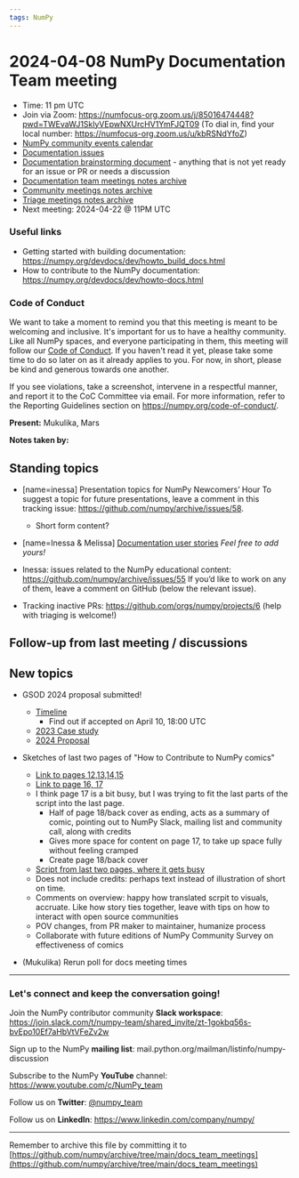 ```yaml
---
tags: NumPy
---
```


# 2024-04-08 NumPy Documentation Team meeting

- Time: 11 pm UTC
- Join via Zoom: https://numfocus-org.zoom.us/j/85016474448?pwd=TWEvaWJ1SklyVEpwNXUrcHV1YmFJQT09 (To dial in, find your local number: https://numfocus-org.zoom.us/u/kbRSNdYfoZ)
- [NumPy community events calendar](https://scientific-python.org/calendars/)
- [Documentation issues](https://github.com/numpy/numpy/labels/04%20-%20Documentation)
- [Documentation brainstorming document](https://hackmd.io/RdtnQZpLRZqgNRe4gaJ0SA) - anything that is not yet ready for an issue or PR or needs a discussion
- [Documentation team meetings notes archive](https://github.com/numpy/archive/tree/main/docs_team_meetings)
- [Community meetings notes archive](https://github.com/numpy/archive/tree/main/community_meetings)
- [Triage meetings notes archive](https://github.com/numpy/archive/tree/master/triage_meetings)
- Next meeting: 2024-04-22 @ 11PM UTC

### Useful links

- Getting started with building documentation: https://numpy.org/devdocs/dev/howto_build_docs.html
- How to contribute to the NumPy documentation: https://numpy.org/devdocs/dev/howto-docs.html



### Code of Conduct

We want to take a moment to remind you that this meeting is meant to be welcoming and inclusive. It's important for us to have a healthy community. Like all NumPy spaces, and everyone participating in them, this meeting will follow our [Code of Conduct](https://numpy.org/code-of-conduct/). If you haven't read it yet, please take some time to do so later on as it already applies to you. For now, in short, please be kind and generous towards one another. 

If you see violations, take a screenshot, intervene in a respectful manner, and report it to the CoC Committee via email. For more information, refer to the Reporting Guidelines section on https://numpy.org/code-of-conduct/.

**Present:** Mukulika, Mars

**Notes taken by:**


## Standing topics

- [name=inessa] Presentation topics for NumPy Newcomers’ Hour 
To suggest a topic for future presentations, leave a comment in this tracking issue: https://github.com/numpy/archive/issues/58.
    - Short form content?

- [name=Inessa & Melissa] [Documentation user stories](https://github.com/numpy/numpy/issues/22089)
    *Feel free to add yours!*
    
- Inessa: issues related to the NumPy educational content:
https://github.com/numpy/archive/issues/55
If you’d like to work on any of them, leave a comment on GitHub (below the relevant issue).

- Tracking inactive PRs: https://github.com/orgs/numpy/projects/6 
(help with triaging is welcome!)

## Follow-up from last meeting / discussions



## New topics
- GSOD 2024 proposal submitted!
    - [Timeline](https://developers.google.com/season-of-docs/docs/timeline)
        - Find out if accepted on April 10, 18:00 UTC
    - [2023 Case study](https://github.com/numpy/numpy/wiki/Google-Season-of-Docs-2023:-NumPy-case-study)
    - [2024 Proposal](https://github.com/numpy/numpy/wiki/Google-Season-of-Docs-2024:-Project-Proposal)

- Sketches of last two pages of "How to Contribute to NumPy comics"
    - [Link to pages 12,13,14,15](https://raw.githubusercontent.com/MarsBarLee/gsod-numpy-2023/main/Last%206%20pages.png)
    - [Link to page 16, 17](https://github.com/MarsBarLee/gsod-numpy-2023/blob/main/16,%2017.png?raw=true)
    - I think page 17 is a bit busy, but I was trying to fit the last parts of the script into the last page.
        - Half of page 18/back cover as ending, acts as a summary of comic, pointing out to NumPy Slack, mailing list and community call, along with credits
        - Gives more space for content on page 17, to take up space fully without feeling cramped
        - Create page 18/back cover 
    - [Script from last two pages, where it gets busy](https://docs.google.com/document/d/1fjLTDqSkcKMxo8oSTRThllBFpjo5rXS9/edit#bookmark=id.4d34og8)
    - Does not include credits: perhaps text instead of illustration of short on time.
    - Comments on overview: happy how translated scrpit to visuals, accruate. Like how story ties together, leave with tips on how to interact with open source communities
    - POV changes, from PR maker to maintainer, humanize process
    - Collaborate with future editions of NumPy Community Survey on effectiveness of comics

- (Mukulika) Rerun poll for docs meeting times
---

### Let's connect and keep the conversation going!
Join the NumPy contributor community **Slack workspace**: https://join.slack.com/t/numpy-team/shared_invite/zt-1gokbq56s-bvEpo10Ef7aHbVtVFeZv2w

Sign up to the NumPy **mailing list**: mail.python.org/mailman/listinfo/numpy-discussion

Subscribe to the NumPy **YouTube** channel: https://www.youtube.com/c/NumPy_team

Follow us on **Twitter**: [@numpy_team](https://twitter.com/numpy_team)

Follow us on **LinkedIn**: https://www.linkedin.com/company/numpy/

---
Remember to archive this file by committing it to 
[https://github.com/numpy/archive/tree/main/docs_team_meetings](https://github.com/numpy/archive/tree/main/docs_team_meetings)
